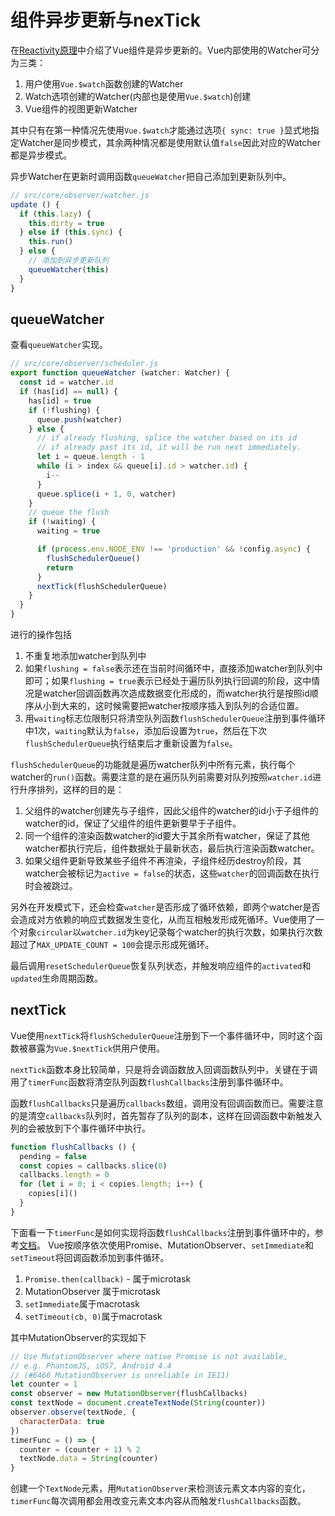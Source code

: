 # 组件异步更新与nexTick

在[Reactivity原理](./1-Reactivity原理.md)中介绍了Vue组件是异步更新的。Vue内部使用的Watcher可分为三类：

1. 用户使用`Vue.$watch`函数创建的Watcher
1. Watch选项创建的Watcher(内部也是使用`Vue.$watch`)创建
1. Vue组件的视图更新Watcher

其中只有在第一种情况先使用`Vue.$watch`才能通过选项`{ sync: true }`显式地指定Watcher是同步模式，其余两种情况都是使用默认值`false`因此对应的Watcher都是异步模式。

异步Watcher在更新时调用函数`queueWatcher`把自己添加到更新队列中。

```js
// src/core/observer/watcher.js
update () {
  if (this.lazy) {
    this.dirty = true
  } else if (this.sync) {
    this.run()
  } else {
    // 添加到异步更新队列
    queueWatcher(this)
  }
}
```

## queueWatcher

查看`queueWatcher`实现。

```js
// src/core/observer/scheduler.js
export function queueWatcher (watcher: Watcher) {
  const id = watcher.id
  if (has[id] == null) {
    has[id] = true
    if (!flushing) {
      queue.push(watcher)
    } else {
      // if already flushing, splice the watcher based on its id
      // if already past its id, it will be run next immediately.
      let i = queue.length - 1
      while (i > index && queue[i].id > watcher.id) {
        i--
      }
      queue.splice(i + 1, 0, watcher)
    }
    // queue the flush
    if (!waiting) {
      waiting = true

      if (process.env.NODE_ENV !== 'production' && !config.async) {
        flushSchedulerQueue()
        return
      }
      nextTick(flushSchedulerQueue)
    }
  }
}
```

进行的操作包括

1. 不重复地添加watcher到队列中
1. 如果`flushing = false`表示还在当前时间循环中，直接添加watcher到队列中即可；如果`flushing = true`表示已经处于遍历队列执行回调的阶段，这中情况是watcher回调函数再次造成数据变化形成的，而watcher执行是按照id顺序从小到大来的，这时候需要把watcher按顺序插入到队列的合适位置。
1. 用`waiting`标志位限制只将清空队列函数`flushSchedulerQueue`注册到事件循环中1次，`waiting`默认为`false`，添加后设置为`true`，然后在下次`flushSchedulerQueue`执行结束后才重新设置为`false`。

`flushSchedulerQueue`的功能就是遍历watcher队列中所有元素，执行每个watcher的`run()`函数。需要注意的是在遍历队列前需要对队列按照`watcher.id`进行升序排列，这样的目的是：

1. 父组件的watcher创建先与子组件，因此父组件的watcher的id小于子组件的watcher的id，保证了父组件的组件更新要早于子组件。
1. 同一个组件的渲染函数watcher的id要大于其余所有watcher，保证了其他watcher都执行完后，组件数据处于最新状态，最后执行渲染函数watcher。
1. 如果父组件更新导致某些子组件不再渲染，子组件经历destroy阶段，其watcher会被标记为`active = false`的状态，这些`watcher`的回调函数在执行时会被跳过。

另外在开发模式下，还会检查`watcher`是否形成了循环依赖，即两个watcher是否会造成对方依赖的响应式数据发生变化，从而互相触发形成死循环。Vue使用了一个对象`circular`以`watcher.id`为key记录每个watcher的执行次数，如果执行次数超过了`MAX_UPDATE_COUNT = 100`会提示形成死循环。

最后调用`resetSchedulerQueue`恢复队列状态，并触发响应组件的`activated`和`updated`生命周期函数。

## nextTick

Vue使用`nextTick`将`flushSchedulerQueue`注册到下一个事件循环中，同时这个函数被暴露为`Vue.$nextTick`供用户使用。

`nextTick`函数本身比较简单，只是将会调函数放入回调函数队列中，关键在于调用了`timerFunc`函数将清空队列函数`flushCallbacks`注册到事件循环中。

函数`flushCallbacks`只是遍历`callbacks`数组，调用没有回调函数而已。需要注意的是清空`callbacks`队列时，首先暂存了队列的副本，这样在回调函数中新触发入列的会被放到下个事件循环中执行。

```js
function flushCallbacks () {
  pending = false
  const copies = callbacks.slice(0)
  callbacks.length = 0
  for (let i = 0; i < copies.length; i++) {
    copies[i]()
  }
}
```

下面看一下`timerFunc`是如何实现将函数`flushCallbacks`注册到事件循环中的，参考[文档](../javascript/事件循环（EventLoop）.md)。 Vue按顺序依次使用Promise、MutationObserver、`setImmediate`和`setTimeout`将回调函数添加到事件循环。

1. `Promise.then(callback)` - 属于microtask
1. MutationObserver 属于microtask
1. `setImmediate`属于macrotask
1. `setTimeout(cb, 0)`属于macrotask

其中MutationObserver的实现如下

```js
// Use MutationObserver where native Promise is not available,
// e.g. PhantomJS, iOS7, Android 4.4
// (#6466 MutationObserver is unreliable in IE11)
let counter = 1
const observer = new MutationObserver(flushCallbacks)
const textNode = document.createTextNode(String(counter))
observer.observe(textNode, {
  characterData: true
})
timerFunc = () => {
  counter = (counter + 1) % 2
  textNode.data = String(counter)
}
```

创建一个`TextNode`元素，用`MutationObserver`来检测该元素文本内容的变化， `timerFunc`每次调用都会用改变元素文本内容从而触发`flushCallbacks`函数。

